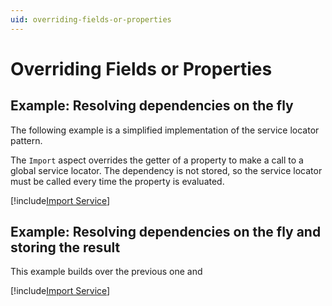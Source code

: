 ```yaml
---
uid: overriding-fields-or-properties
---
```

# Overriding Fields or Properties

## Example: Resolving dependencies on the fly

The following example is a simplified implementation of the service locator pattern.

The `Import` aspect overrides the getter of a property to make a call to a global service locator. The dependency is not stored, so the service locator must be called every time the property is evaluated.

[!include[Import Service](../../../code/Caravela.Documentation.SampleCode.AspectFramework/GlobalImport.cs)]


## Example: Resolving dependencies on the fly and storing the result

This example builds over the previous one and

[!include[Import Service](../../../code/Caravela.Documentation.SampleCode.AspectFramework/GlobalImportWithSetter.cs)]
